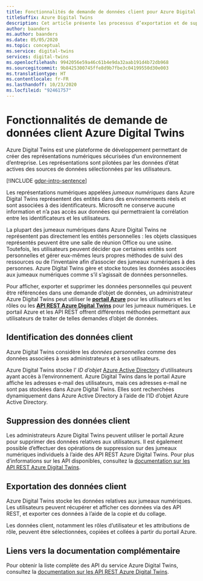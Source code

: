 ```yaml
---
title: Fonctionnalités de demande de données client pour Azure Digital Twins
titleSuffix: Azure Digital Twins
description: Cet article présente les processus d’exportation et de suppression de données personnelles dans Azure Digital Twins.
author: baanders
ms.author: baanders
ms.date: 05/05/2020
ms.topic: conceptual
ms.service: digital-twins
services: digital-twins
ms.openlocfilehash: 9942056e59a46c61b4e9da32aab191d4b72db968
ms.sourcegitcommit: 9b8425300745ffe8d9b7fbe3c04199550d30e003
ms.translationtype: HT
ms.contentlocale: fr-FR
ms.lasthandoff: 10/23/2020
ms.locfileid: "92461757"
---
```

# <a name="azure-digital-twins-customer-data-request-features"></a>Fonctionnalités de demande de données client Azure Digital Twins

Azure Digital Twins est une plateforme de développement permettant de créer des représentations numériques sécurisées d’un environnement d’entreprise. Les représentations sont pilotées par les données d’état actives des sources de données sélectionnées par les utilisateurs.

[!INCLUDE [gdpr-intro-sentence](../../includes/gdpr-intro-sentence.md)]

Les représentations numériques appelées *jumeaux numériques* dans Azure Digital Twins représentent des entités dans des environnements réels et sont associées à des identificateurs. Microsoft ne conserve aucune information et n’a pas accès aux données qui permettraient la corrélation entre les identificateurs et les utilisateurs. 

La plupart des jumeaux numériques dans Azure Digital Twins ne représentent pas directement les entités personnelles : les objets classiques représentés peuvent être une salle de réunion Office ou une usine. Toutefois, les utilisateurs peuvent décider que certaines entités sont personnelles et gérer eux-mêmes leurs propres méthodes de suivi des ressources ou de l’inventaire afin d’associer des jumeaux numériques à des personnes. Azure Digital Twins gère et stocke toutes les données associées aux jumeaux numériques comme s’il s’agissait de données personnelles.

Pour afficher, exporter et supprimer les données personnelles qui peuvent être référencées dans une demande d’objet de données, un administrateur Azure Digital Twins peut utiliser le [**portail Azure**](https://portal.azure.com/) pour les utilisateurs et les rôles ou les [**API REST Azure Digital Twins**](/rest/api/azure-digitaltwins/) pour les jumeaux numériques. Le portail Azure et les API REST offrent différentes méthodes permettant aux utilisateurs de traiter de telles demandes d’objet de données.

## <a name="identifying-customer-data"></a>Identification des données client

Azure Digital Twins considère les *données personnelles* comme des données associées à ses administrateurs et à ses utilisateurs. 

Azure Digital Twins stocke l’ *ID d’objet* [Azure Active Directory](../active-directory/fundamentals/active-directory-whatis.md) d’utilisateurs ayant accès à l’environnement. Azure Digital Twins dans le portail Azure affiche les adresses e-mail des utilisateurs, mais ces adresses e-mail ne sont pas stockées dans Azure Digital Twins. Elles sont recherchées dynamiquement dans Azure Active Directory à l’aide de l’ID d’objet Azure Active Directory.

## <a name="deleting-customer-data"></a>Suppression des données client

Les administrateurs Azure Digital Twins peuvent utiliser le portail Azure pour supprimer des données relatives aux utilisateurs. Il est également possible d’effectuer des opérations de suppression sur des jumeaux numériques individuels à l’aide des API REST Azure Digital Twins. Pour plus d’informations sur les API disponibles, consultez la [documentation sur les API REST Azure Digital Twins](/rest/api/azure-digitaltwins/).

## <a name="exporting-customer-data"></a>Exportation des données client

Azure Digital Twins stocke les données relatives aux jumeaux numériques. Les utilisateurs peuvent récupérer et afficher ces données via des API REST, et exporter ces données à l’aide de la copie et du collage. 

Les données client, notamment les rôles d’utilisateur et les attributions de rôle, peuvent être sélectionnées, copiées et collées à partir du portail Azure. 

## <a name="links-to-additional-documentation"></a>Liens vers la documentation complémentaire

Pour obtenir la liste complète des API du service Azure Digital Twins, consultez la [documentation sur les API REST Azure Digital Twins](/rest/api/azure-digitaltwins/).